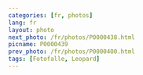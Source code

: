 ```yaml
---
categories: [fr, photos]
lang: fr
layout: photo
next_photo: /fr/photos/P0000438.html
picname: P0000439
prev_photo: /fr/photos/P0000400.html
tags: [Fotofalle, Leopard]
---
```

